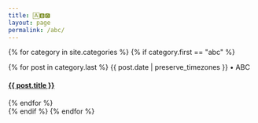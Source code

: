 ```yaml
---
title: 🄰🅱🅲
layout: page
permalink: /abc/
---
```

{% for category in site.categories %}
  {% if category.first == "abc" %}
  <div>
    {% for post in category.last %}
    <span class="postdate">{{ post.date | preserve_timezones }}</span> • <span class="author">ABC</span>
    <h4><a href="{{site.url}}{{site.baseurl}}{{ post.url }}">{{ post.title }}</a></h4>
    {% endfor %}
  </div>
  {% endif %}
{% endfor %}

